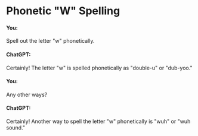 # Phonetic "W" Spelling

#### You:
Spell out the letter "w" phonetically. 

#### ChatGPT:
Certainly! The letter "w" is spelled phonetically as "double-u" or "dub-yoo."


#### You:
Any other ways? 

#### ChatGPT:
Certainly! Another way to spell the letter "w" phonetically is "wuh" or "wuh sound."
